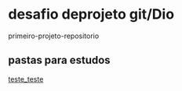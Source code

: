# desafio deprojeto git/Dio
primeiro-projeto-repositorio

## pastas para estudos
[teste_teste](pastateste)
